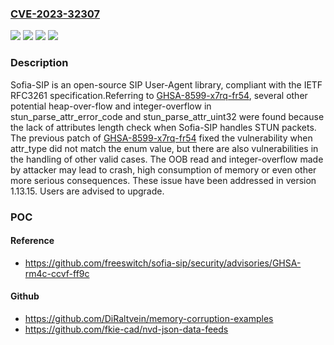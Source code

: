 ### [CVE-2023-32307](https://cve.mitre.org/cgi-bin/cvename.cgi?name=CVE-2023-32307)
![](https://img.shields.io/static/v1?label=Product&message=sofia-sip&color=blue)
![](https://img.shields.io/static/v1?label=Version&message=%3C%201.13.15%20&color=brightgreen)
![](https://img.shields.io/static/v1?label=Vulnerability&message=CWE-122%3A%20Heap-based%20Buffer%20Overflow&color=brightgreen)
![](https://img.shields.io/static/v1?label=Vulnerability&message=CWE-190%3A%20Integer%20Overflow%20or%20Wraparound&color=brightgreen)

### Description

Sofia-SIP is an open-source SIP User-Agent library, compliant with the IETF RFC3261 specification.Referring to [GHSA-8599-x7rq-fr54](https://github.com/freeswitch/sofia-sip/security/advisories/GHSA-8599-x7rq-fr54), several other potential heap-over-flow and integer-overflow in stun_parse_attr_error_code and stun_parse_attr_uint32 were found because the lack of attributes length check when Sofia-SIP handles STUN packets. The previous patch of [GHSA-8599-x7rq-fr54](https://github.com/freeswitch/sofia-sip/security/advisories/GHSA-8599-x7rq-fr54) fixed the vulnerability when attr_type did not match the enum value, but there are also vulnerabilities in the handling of other valid cases. The OOB read and integer-overflow made by attacker may lead to crash, high consumption of memory or even other more serious consequences. These issue have been addressed in version 1.13.15. Users are advised to upgrade.

### POC

#### Reference
- https://github.com/freeswitch/sofia-sip/security/advisories/GHSA-rm4c-ccvf-ff9c

#### Github
- https://github.com/DiRaltvein/memory-corruption-examples
- https://github.com/fkie-cad/nvd-json-data-feeds

